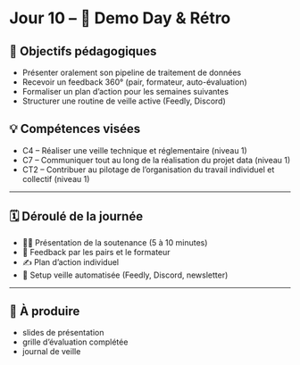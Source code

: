 # Jour 10 – 🎤 Demo Day & Rétro

## 🎯 Objectifs pédagogiques
- Présenter oralement son pipeline de traitement de données
- Recevoir un feedback 360° (pair, formateur, auto-évaluation)
- Formaliser un plan d’action pour les semaines suivantes
- Structurer une routine de veille active (Feedly, Discord)

## 💡 Compétences visées
- C4 – Réaliser une veille technique et réglementaire (niveau 1)
- C7 – Communiquer tout au long de la réalisation du projet data (niveau 1)
- CT2 – Contribuer au pilotage de l’organisation du travail individuel et collectif (niveau 1)

---

## 🗓 Déroulé de la journée
- 👨‍🏫 Présentation de la soutenance (5 à 10 minutes)
- 📣 Feedback par les pairs et le formateur
- ✍️ Plan d’action individuel
- 🧭 Setup veille automatisée (Feedly, Discord, newsletter)

---

## 📝 À produire
- slides de présentation
- grille d’évaluation complétée
- journal de veille

